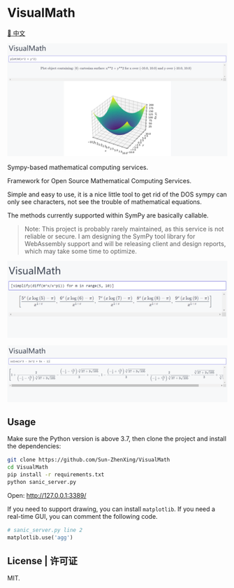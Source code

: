 # VisualMath

[🚀 中文](./README.zh.md)

![2022-10-02-10-16-15](images/2022-10-02-10-16-15.png)

Sympy-based mathematical computing services.

Framework for Open Source Mathematical Computing Services.

Simple and easy to use, it is a nice little tool to get rid of the DOS sympy can only see characters, not see the trouble of mathematical equations.

The methods currently supported within SymPy are basically callable.

> Note: This project is probably rarely maintained, as this service is not reliable or secure. I am designing the SymPy tool library for WebAssembly support and will be releasing client and design reports, which may take some time to optimize.

![2022-09-30-19-39-18](images/2022-09-30-19-39-18.png)

![2022-09-30-19-24-55](images/2022-09-30-19-24-55.png)

## Usage

Make sure the Python version is above 3.7, then clone the project and install the dependencies:

```bash
git clone https://github.com/Sun-ZhenXing/VisualMath
cd VisualMath
pip install -r requirements.txt
python sanic_server.py
```

Open: <http://127.0.0.1:3389/>

If you need to support drawing, you can install `matplotlib`. If you need a real-time GUI, you can comment the following code.

```python
# sanic_server.py line 2
matplotlib.use('agg')
```

## License | 许可证

MIT.
